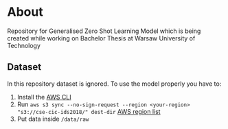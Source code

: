 # About
Repository for Generalised Zero Shot Learning Model which is being created while working on Bachelor Thesis at Warsaw University of Technology

## Dataset
In this repository dataset is ignored. To use the model properly you have to:
1. Install the [AWS CLI](https://aws.amazon.com/cli/)
2. Run `aws s3 sync --no-sign-request --region <your-region> "s3://cse-cic-ids2018/" dest-dir` [AWS region list](https://docs.aws.amazon.com/AWSEC2/latest/UserGuide/using-regions-availability-zones.html#region-name)
3. Put data inside `/data/raw`